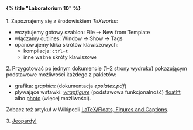 #### {% title "Laboratorium 10" %}

1\. Zapoznajemy się z środowiskiem *TeXworks*:

* wczytujemy gotowy szablon: File → New from Template
* włączamy outlines: Window → Show → Tags
* opanowujemy klika skrótów klawiszowych:
  * kompilacja: `ctrl+t`
  * inne ważne skróty klawiszowe

2\. Przygotować po jednym dokumencie (1–2 strony wydruku)
pokazującym podstawowe możliwości każdego z pakietów:

* grafika: *graphicx* (dokumentacja *epslatex.pdf*)
* pływające wstawki:
  [*wrapfigure*](http://en.wikibooks.org/wiki/LaTeX/Floats,_Figures_and_Captions)
  (podstawowa funkcjonalność) [floatlft][] albo [photo] (więcej możliwości).

Zobacz też artykuł w Wikipedii
[LaTeX/Floats, Figures and Captions](http://en.wikibooks.org/wiki/LaTeX/Floats,_Figures_and_Captions).

3\. [Jeopardy!][jeopardy]

[floatlft]: http://tug.ctan.org/tex-archive/macros/latex/contrib/floatflt/
[photo]: http://tug.ctan.org/tex-archive/macros/latex/contrib/photo/
[jeopardy]: http://tug.ctan.org/tex-archive/macros/latex/contrib/jeopardy/
